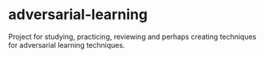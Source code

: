 # adversarial-learning
Project for studying, practicing, reviewing and perhaps creating techniques for adversarial learning techniques.

